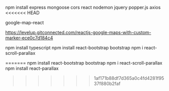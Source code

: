 npm install express mongoose cors react nodemon jquery popper.js axios
<<<<<<< HEAD

google-map-react

https://levelup.gitconnected.com/reactjs-google-maps-with-custom-marker-ece0c7d184c4

npm install typescript
npm install react-bootstrap bootstrap
npm i react-scroll-parallax

=======
npm install react-bootstrap bootstrap
npm i react-scroll-parallax
npm install react-parallax
>>>>>>> 1af171b88df7d365a0c4fd4281f9537f880b2faf
